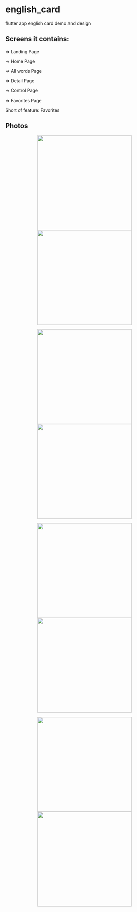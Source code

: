 # english_card

flutter app english card demo and design

## Screens it contains:

=> Landing Page

=> Home Page

=> All words Page

=> Detail Page

=> Control Page

=> Favorites Page

Short of feature: Favorites

## Photos

<p align="center">
  <img src="/assets/images/show_img/landing.png" width="300" hspace="20">
  <img src="/assets/images/show_img/home.png" width="300" hspace="20">
</p>

<p align="center">
  <img src="/assets/images/show_img/home_favorite.png" width="300" hspace="20">
  <img src="/assets/images/show_img/show_more.png" width="300" hspace="20">
</p>

<p align="center">
  <img src="/assets/images/show_img/list_words.png" width="300" hspace="20">
  <img src="/assets/images/show_img/detail_word.png" width="300" hspace="20">
</p>

<p align="center">
  <img src="/assets/images/show_img/menu.png" width="300" hspace="20">
  <img src="/assets/images/show_img/your_control.png" width="300" hspace="20">
</p>
